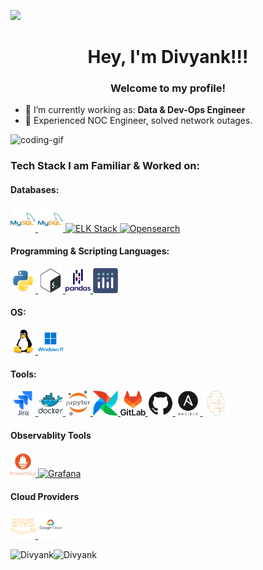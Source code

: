 ![](https://komarev.com/ghpvc/?username=divyank&color=blue)

<h1 align="center">Hey, I'm Divyank!!!</h1>

<h3 align="center">Welcome to my profile!</h3>

- 🌱 I’m currently working as: **Data & Dev-Ops Engineer**
- 🌱 Experienced NOC Engineer, solved network outages.

![coding-gif](https://kleene.ai/wp-content/uploads/2020/04/Minoro_No_Gradient_2-2.gif)

<h3 align="left">Tech Stack I am Familiar & Worked on:</h3>

<h4 align="left">Databases:</h4>
<p align="left">
  <a href="https://www.mysql.com/" target="_blank"> 
    <img src="https://raw.githubusercontent.com/devicons/devicon/master/icons/mysql/mysql-original-wordmark.svg" alt="mysql" width="40" height="40"/> 
  </a>
  <a href="https://www.singlestore.com/" target="_blank"> 
    <img src="https://raw.githubusercontent.com/devicons/devicon/master/icons/mysql/mysql-original-wordmark.svg" alt="mysql" width="40" height="40"/> 
  </a>
  <a href="https://www.elastic.co/" target="_blank"> 
    <img src="https://github.com/divyankm/divyankm/blob/main/elk%20stack.png" alt="ELK Stack" width="100" height="40"/> 
  </a>
  <a href="https://opendistro.github.io/for-elasticsearch/" target="_blank"> 
    <img src="https://github.com/divyankm/divyankm/blob/main/opensearch.png" alt="Opensearch" width="40" height="40"/> 
  </a>
</p>

<h4 align="left">Programming & Scripting Languages:</h4>
<p align="left">
  <a href="https://www.python.org" target="_blank"> 
    <img src="https://raw.githubusercontent.com/devicons/devicon/master/icons/python/python-original.svg" alt="Python" width="40" height="40"/> 
  </a>

  <a href="https://www.gnu.org/software/bash/" target="_blank"> 
    <img src="https://raw.githubusercontent.com/devicons/devicon/ca28c779441053191ff11710fe24a9e6c23690d6/icons/bash/bash-original.svg" alt="Bash" width="40" height="40"/> 
  </a>
  <a href="https://pandas.pydata.org/" target="_blank"> 
    <img src="https://github.com/devicons/devicon/blob/master/icons/pandas/pandas-original-wordmark.svg" alt="Pandas" width="40" height="40"/> 
  </a>

  <a href="https://plotly.com/" target="_blank"> 
    <img src="https://github.com/devicons/devicon/blob/master/icons/plotly/plotly-original.svg" alt="Plotly" width="40" height="40"/> 
  </a>

</p>

<h4 align="left">OS:</h4>
<p align="left">
  <a href="https://www.linux.org/" target="_blank"> 
    <img src="https://github.com/devicons/devicon/blob/master/icons/linux/linux-original.svg" alt="Linux" width="40" height="40"/> 
  </a>
  
  <a href="https://www.microsoft.com/en-in/windows?r=1" target="_blank"> 
    <img src="https://github.com/devicons/devicon/blob/master/icons/windows11/windows11-original-wordmark.svg" alt="Windows" width="40" height="40"/> 
  </a>

<h4 align="left">Tools:</h4>
  <a href="https://www.atlassian.com/software/jira" target="_blank"> 
    <img src="https://github.com/devicons/devicon/blob/master/icons/jira/jira-original-wordmark.svg" alt="Jira" width="40" height="40"/> 
  </a>
  <a href="https://www.docker.com/" target="_blank"> 
    <img src="https://github.com/devicons/devicon/blob/master/icons/docker/docker-original-wordmark.svg" alt="Docker" width="40" height="40"/> 
  </a>
  <a href="https://jupyter.org/try" target="_blank"> 
    <img src="https://github.com/devicons/devicon/blob/master/icons/jupyter/jupyter-original-wordmark.svg" alt="Jupyter" width="40" height="40"/> 
  </a>

  <a href="https://airflow.apache.org/" target="_blank"> 
    <img src="https://github.com/devicons/devicon/blob/master/icons/apacheairflow/apacheairflow-original.svg" alt="Airflow" width="40" height="40"/> 
  </a>  

  <a href="https://about.gitlab.com/" target="_blank"> 
    <img src="https://raw.githubusercontent.com/devicons/devicon/ca28c779441053191ff11710fe24a9e6c23690d6/icons/gitlab/gitlab-original-wordmark.svg" alt="Gitlab" width="40" height="40"/> 

  <a href="https://github.com/" target="_blank"> 
    <img src="https://github.com/devicons/devicon/blob/master/icons/github/github-original.svg" alt="Github" width="40" height="40"/> 
  </a>  

  <a href="https://www.ansible.com/" target="_blank"> 
    <img src="https://github.com/devicons/devicon/blob/master/icons/ansible/ansible-original-wordmark.svg" alt="Ansible" width="40" height="40"/> 
  </a>

  <a href="https://www.jenkins.io/" target="_blank"> 
    <img src="https://github.com/devicons/devicon/blob/master/icons/jenkins/jenkins-line.svg" alt="Jenkins" width="40" height="40"/> 
  </a>  
</p>

<h4 align="left">Observablity Tools</h4>
<p align="left">

  <a href="https://prometheus.io/" target="_blank"> 
    <img src="https://github.com/devicons/devicon/blob/master/icons/prometheus/prometheus-plain-wordmark.svg" width="40" height="40"/> 
  </a>
  <a href="https://grafana.com/" target="_blank"> 
    <img src="https://github.com/divyankm/divyankm/blob/main/grafana.png" alt="Grafana" width="40" height="40"/> 
  </a>
</p>

<h4 align="left">Cloud Providers</h4>
<p align="left">

  <a href="https://aws.amazon.com/" target="_blank"> 
    <img src="https://raw.githubusercontent.com/devicons/devicon/ca28c779441053191ff11710fe24a9e6c23690d6/icons/amazonwebservices/amazonwebservices-line-wordmark.svg" alt="AWS" width="40" height="40"/> 
  </a>
  <a href="https://cloud.google.com/" target="_blank"> 
    <img src="https://raw.githubusercontent.com/devicons/devicon/ca28c779441053191ff11710fe24a9e6c23690d6/icons/googlecloud/googlecloud-original-wordmark.svg" alt="GCP" width="40" height="40"/> 
  </a>
</p>

<p>
  <img align="left" src="https://github-readme-stats.vercel.app/api/top-langs?username=divyankm&show_icons=true&locale=en&layout=compact" alt="Divyank" />
</p>
<p>
  <img align="left" src="https://github-readme-stats.vercel.app/api?username=divyankm&show_icons=true&locale=en" alt="Divyank" />
</p>
